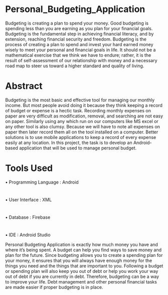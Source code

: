 # Personal_Budgeting_Application
Budgeting               is creating a plan to spend your money. Good budgeting is spending less than
you are earning as you plan for your financial goals. Budgeting is the fundamental step
in achieving financial literacy, and by extension, reaching financial security and freedom.
Budgeting is the process of creating a plan to spend and invest your hard earned money
wisely to meet your personal and financial goals in life. It should not be a mathematical
exercise that we think we have to endure; rather, it is the result of self-assessment of our
relationship with money and a necessary road map to steer us toward a higher standard
and quality of living.<br>

# Abstract
Budgeting is the most basic and effective tool for managing our monthly income. But
most people avoid doing it because they think keeping a record of budget or expense is
a hectic task. Recording monthly expenses on paper are very difficult as modification,
removal, and searching are not easy on paper. Similarly using any which run on our
computers like MS excel or any other tool is also clumsy. Because we will have to note all
expenses on paper then later record them all on the tool installed on a computer. Better
solutions is to use mobile applications to keep a record of every expense easily at any
location. In this project, the task is to develop an Android-based application that will
be used to manage personal budget.
<br>
# Tools Used
• Programming Language : Android
#
• User Interface : XML
#
• Database : Firebase
#
• IDE : Android Studio
<br>

Personal Budgeting Application is exactly how much money you have and where it’s
being spent. A budget can help you find ways to save money and plan for the future.
Since budgeting allows you to create a spending plan for your money, it ensures that you
will always have enough money for the things you need and the things that are important
to you. Following a budget or spending plan will also keep you out of debt or help you
work your way out of debt if you are currently in debt.
Therefore, budgeting can be a way to improve your life. Debt management and other
personal financial tasks are made easier if proper budgeting is in place.

